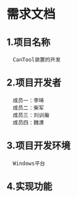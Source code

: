 # 需求文档 #
##  1.项目名称 ##
      CanTool装置的开发
##  2.项目开发者 ##
      成员一：李琦
      成员二：柴军
      成员三：刘训瀚
      成员四：魏潇
##  3.项目开发环境 ##
      Windows平台
##  4.实现功能 ##
